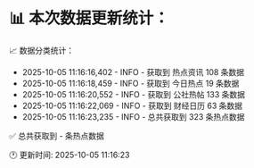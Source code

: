 📊 本次数据更新统计：
==========================

📈 数据分类统计：
- 2025-10-05 11:16:16,402 - INFO - 获取到 热点资讯 108 条数据
- 2025-10-05 11:16:18,459 - INFO - 获取到 今日热点 19 条数据
- 2025-10-05 11:16:20,552 - INFO - 获取到 公社热帖 133 条数据
- 2025-10-05 11:16:22,069 - INFO - 获取到 财经日历 63 条数据
- 2025-10-05 11:16:23,235 - INFO - 总共获取到 323 条热点数据

✅ 总共获取到 - 条热点数据

🕐 更新时间: 2025-10-05 11:16:23
